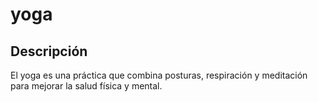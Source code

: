 # yoga

## Descripción
El yoga es una práctica que combina posturas, respiración y meditación para mejorar la salud física y mental.